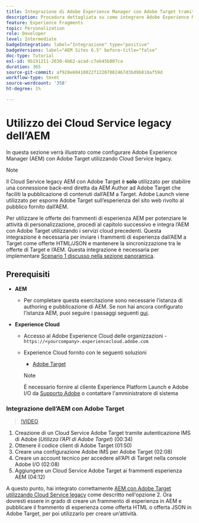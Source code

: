 ```yaml
---
title: Integrazione di Adobe Experience Manager con Adobe Target tramite Cloud Service
description: Procedura dettagliata su come integrare Adobe Experience Manager (AEM) con Adobe Target tramite AEM Cloud Service
feature: Experience Fragments
topic: Personalization
role: Developer
level: Intermediate
badgeIntegration: label="Integrazione" type="positive"
badgeVersions: label="AEM Sites 6.5" before-title="false"
doc-type: Tutorial
exl-id: 9b191211-2030-4b62-acad-c7eb45b807ca
duration: 365
source-git-commit: af928e60410022f12207082467d3bd9b818af59d
workflow-type: tm+mt
source-wordcount: '358'
ht-degree: 1%

---
```


# Utilizzo dei Cloud Service legacy dell’AEM

In questa sezione verrà illustrato come configurare Adobe Experience Manager (AEM) con Adobe Target utilizzando Cloud Service legacy.

>[!NOTE]
>
> Il Cloud Service legacy AEM con Adobe Target è **solo** utilizzato per stabilire una connessione back-end diretta da AEM Author ad Adobe Target che faciliti la pubblicazione di contenuti dall’AEM a Target. Adobe Launch viene utilizzato per esporre Adobe Target sull’esperienza del sito web rivolto al pubblico fornito dall’AEM.

Per utilizzare le offerte dei frammenti di esperienza AEM per potenziare le attività di personalizzazione, procedi al capitolo successivo e integra l’AEM con Adobe Target utilizzando i servizi cloud precedenti. Questa integrazione è necessaria per inviare i frammenti di esperienza dall’AEM a Target come offerte HTML/JSON e mantenere la sincronizzazione tra le offerte di Target e l’AEM. Questa integrazione è necessaria per implementare [Scenario 1 discusso nella sezione panoramica](./overview.md#personalization-using-aem-experience-fragment).

## Prerequisiti

* **AEM**

   * Per completare questa esercitazione sono necessarie l’istanza di authoring e pubblicazione di AEM. Se non hai ancora configurato l’istanza AEM, puoi seguire i passaggi seguenti [qui](./implementation.md#set-up-aem).

* **Experience Cloud**
   * Accesso al Adobe Experience Cloud delle organizzazioni - `https://<yourcompany>.experiencecloud.adobe.com`
   * Experience Cloud fornito con le seguenti soluzioni
      * [Adobe Target](https://experiencecloud.adobe.com)

     >[!NOTE]
     >
     > È necessario fornire al cliente Experience Platform Launch e Adobe I/O da [Supporto Adobe](https://helpx.adobe.com/it/contact/enterprise-support.ec.html) o contattare l&#39;amministratore di sistema

### Integrazione dell’AEM con Adobe Target

>[!VIDEO](https://video.tv.adobe.com/v/28428?quality=12&learn=on)

1. Creazione di un Cloud Service Adobe Target tramite autenticazione IMS di Adobe (*Utilizza l’API di Adobe Target*) (00:34)
2. Ottenere il codice client di Adobe Target (01:50)
3. Creare una configurazione Adobe IMS per Adobe Target (02:08)
4. Creare un account tecnico per accedere all’API di Target nella console Adobe I/O (02:08)
5. Aggiungere un Cloud Service Adobe Target ai frammenti esperienza AEM (04:12)

A questo punto, hai integrato correttamente [AEM con Adobe Target utilizzando Cloud Service legacy](./using-aem-cloud-services.md#integrating-aem-target-options) come descritto nell&#39;opzione 2. Ora dovresti essere in grado di creare un frammento di esperienza in AEM e pubblicare il frammento di esperienza come offerta HTML o offerta JSON in Adobe Target, per poi utilizzarlo per creare un’attività.
